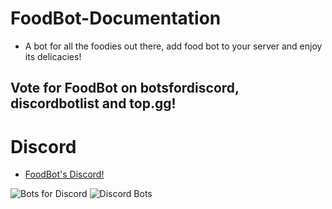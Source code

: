 # FoodBot-Documentation
  * A bot for all the foodies out there, add food bot to your server and enjoy its delicacies!
## Vote for FoodBot on botsfordiscord, discordbotlist and top.gg!

# Discord
  * [FoodBot's Discord!](https://discord.com/invite/JZzKbzW)

![Bots for Discord](https://botsfordiscord.com/api/bot/730899590869680228/widget) ![Discord Bots](https://top.gg/api/widget/730899590869680228.svg)
